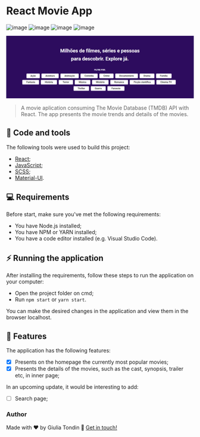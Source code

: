 # React Movie App

![image](https://img.shields.io/github/languages/count/giuliatondin/movie-app?color=%23ffd103&style=for-the-badge)
![image](https://img.shields.io/github/languages/top/giuliatondin/movie-app?color=%23ffd103&style=for-the-badge)
![image](https://img.shields.io/github/repo-size/giuliatondin/movie-app?color=%23ffd103&style=for-the-badge)
![image](https://img.shields.io/github/license/giuliatondin/movie-app?color=%23ffd103&style=for-the-badge)

<img src="movie-app-banner.png" alt="Banner do repositório">

> A movie aplication consuming The Movie Database (TMDB) API with React. The app presents the movie trends and details of the movies.

## 🚀 Code and tools
The following tools were used to build this project:

* [React](https://reactjs.org);
* [JavaScript](https://developer.mozilla.org/docs/Web/JavaScript);
* [SCSS](https://sass-lang.com);
* [Material-UI](http://mui.com/).

## 💻 Requirements
Before start, make sure you've met the following requirements:
* You have Node.js installed;
* You have NPM or YARN installed;
* You have a code editor installed (e.g. Visual Studio Code).

## ⚡ Running the application
After installing the requirements, follow these steps to run the application on your computer:

* Open the project folder on cmd;
* Run `npm start` or `yarn start`.

You can make the desired changes in the application and view them in the browser localhost. 

## 🎯 Features
The application has the following features:
- [x] Presents on the homepage the currently most popular movies;
- [x] Presents the details of the movies, such as the cast, synopsis, trailer etc, in inner page;

In an upcoming update, it would be interesting to add:
- [ ] Search page;

### Author
Made with ❤️ by Giulia Tondin 👋 <a href="https://github.com/giuliatondin">Get in touch!</a>
